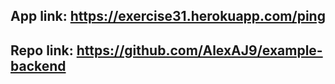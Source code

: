 ## App link: https://exercise31.herokuapp.com/ping

## Repo link: https://github.com/AlexAJ9/example-backend
